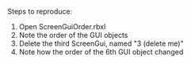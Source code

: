 Steps to reproduce:

1. Open ScreenGuiOrder.rbxl
2. Note the order of the GUI objects
3. Delete the third ScreenGui, named "3 (delete me)"
4. Note how the order of the 6th GUI object changed
